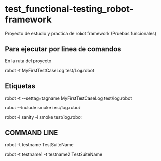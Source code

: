 # test_functional-testing_robot-framework
Proyecto de estudio y practica de robot framework (Pruebas funcionales)

## Para ejecutar por linea de comandos

En la ruta del proyecto

robot -t MyFirstTestCaseLog test/Log.robot


## Etiquetas 

robot -t --settag=tagname MyFirstTestCaseLog test/log.robot

robot --include smoke test/log.robot

robot -i sanity -i smoke test/log.robot

## COMMAND LINE

robot -t testname TestSuiteName

robot -t testname1 -t testname2 TestSuiteName

